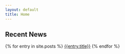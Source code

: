 ```yaml
---
layout: default
title: Home
---
```


Recent News
-----------

{% for entry in site.posts %}
[{{entry.title}}]({{site.url}}{{entry.url}})
{% endfor %}
